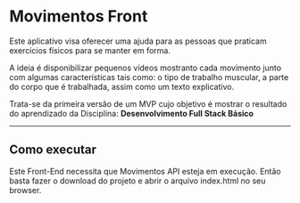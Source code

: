 # Movimentos Front

Este aplicativo visa oferecer uma ajuda para as pessoas que praticam exercícios físicos para se manter em forma.

A ideia é disponibilizar pequenos vídeos mostranto cada movimento junto com algumas características tais como: o tipo de trabalho muscular, a parte do corpo que é trabalhada, assim como um texto explicativo.

Trata-se da primeira versão de um MVP cujo objetivo é mostrar o resultado do aprendizado da Disciplina:
 **Desenvolvimento Full Stack Básico** 

---
## Como executar

Este Front-End necessita que Movimentos API esteja em execução.
Então basta fazer o download do projeto e abrir o arquivo index.html no seu browser.

